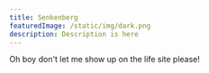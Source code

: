 ```yaml
---
title: Senkenberg
featuredImage: /static/img/dark.png
description: Description is here
---
```

Oh boy don't let me show up on the life site please!